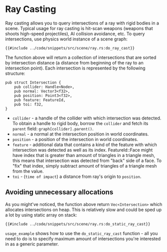 # Ray Casting

Ray casting allows you to query intersections of a ray with rigid bodies in a scene. Typical usage for ray casting is
hit-scan weapons (weapons that shoots high-speed projectiles), AI collision avoidance, etc. To query intersections,
use physics world instance of a scene graph:

```rust,no_run
{{#include ../code/snippets/src/scene/ray.rs:do_ray_cast}}
```

The function above will return a collection of intersections that are sorted by intersection distance (a distance from
beginning of the ray to an intersection point). Each intersection is represented by the following structure:

```rust,no_run
pub struct Intersection {
    pub collider: Handle<Node>,
    pub normal: Vector3<f32>,
    pub position: Point3<f32>,
    pub feature: FeatureId,
    pub toi: f32,
}
```

- `collider` - a handle of the collider with which intersection was detected. To obtain a handle to rigid body, borrow
the `collider` and fetch its `parent` field: `graph[collider].parent()`.
- `normal` - a normal at the intersection position in world coordinates.
- `position` - a position of the intersection in world coordinates.
- `feature` - additional data that contains a kind of the feature with which intersection was detected as well as its
index. FeatureId::Face might have index that is greater than amount of triangles in a triangle mesh, this means that 
intersection was detected from "back" side of a face. To "fix" that index, simply subtract amount of triangles of a 
triangle mesh from the value.
- `toi` - (`time of impact`) a distance from ray's origin to `position`.

## Avoiding unnecessary allocations

As you might've noticed, the function above return `Vec<Intersection>` which allocates intersections on heap. This is
relatively slow and could be sped up a lot by using static array on stack:

```rust,no_run
{{#include ../code/snippets/src/scene/ray.rs:do_static_ray_cast}}
```

`usage_example` shows how to use the `do_static_ray_cast` function - all you need to do is to specify maximum amount of
intersections you're interested in as a generic parameter.